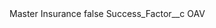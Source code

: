<?xml version="1.0" encoding="UTF-8"?>
<CustomMetadata xmlns="http://soap.sforce.com/2006/04/metadata" xmlns:xsi="http://www.w3.org/2001/XMLSchema-instance" xmlns:xsd="http://www.w3.org/2001/XMLSchema">
    <label>Master Insurance</label>
    <protected>false</protected>
    <values>
        <field>Success_Factor__c</field>
        <value xsi:type="xsd:string">OAV</value>
    </values>
</CustomMetadata>
